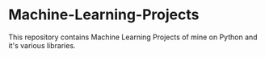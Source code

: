 # Machine-Learning-Projects
This repository contains Machine Learning Projects of mine on Python and it's various libraries.
